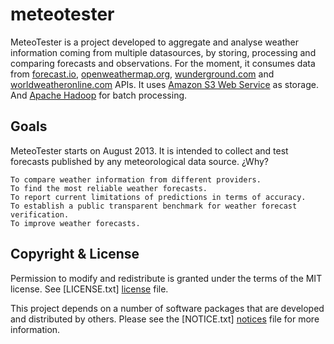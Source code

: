 meteotester
==============================

MeteoTester is a project developed to aggregate and analyse weather information coming from multiple datasources, by storing, processing and comparing forecasts and observations.
For the moment, it consumes data from [forecast.io][forecastio], [openweathermap.org][openweather], [wunderground.com][wunderground] and [worldweatheronline.com][worldweatheronl] APIs.
It uses [Amazon S3 Web Service][s3] as storage. And [Apache Hadoop][hadoop] for batch processing.


Goals
-------------------

MeteoTester starts on August 2013. It is intended to collect and test forecasts published by any meteorological data source. ¿Why?

    To compare weather information from different providers.
    To find the most reliable weather forecasts.
    To report current limitations of predictions in terms of accuracy.
    To establish a public transparent benchmark for weather forecast verification.
    To improve weather forecasts.


Copyright & License
-------------------

Permission to modify and redistribute is granted under the terms of the MIT license. See [LICENSE.txt] [license] file.

This project depends on a number of software packages that are developed and distributed by others. Please see the [NOTICE.txt] [notices] file for more information.

  [s3]: http://aws.amazon.com/es/s3/
  [hadoop]: http://hadoop.apache.org
  [forecastio]: http://forecast.io
  [openweather]: http://openweathermap.org
  [worldweatheronl]: http://www.worldweatheronline.com
  [wunderground]: http://www.wunderground.com
  [license]: LICENSE.txt
  [notices]: NOTICE.txt

